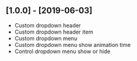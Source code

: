 ## [1.0.0] - [2019-06-03]
 * Custom dropdown header
 * Custom dropdown header item
 * Custom dropdown menu
 * Custom dropdown menu show animation time
 * Control dropdown menu show or hide